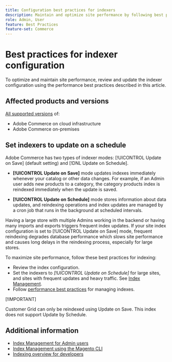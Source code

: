```yaml
---
title: Configuration best practices for indexers
description: Maintain and optimize site performance by following best practices for indexer configuration.
role: Admin, User
feature: Best Practices
feature-set: Commerce
---
```


# Best practices for indexer configuration

To optimize and maintain site performance, review and update the indexer configuration using the performance best practices described in this article.

## Affected products and versions

[All supported versions](../../../release/versions.md) of:

- Adobe Commerce on cloud infrastructure
- Adobe Commerce on-premises

## Set indexers to update on a schedule

Adobe Commerce has two types of indexer modes: [!UICONTROL Update on Save] (default setting) and [!DNL Update on Schedule].

- **[!UICONTROL Update on Save]** mode updates indexes immediately whenever your catalog or other data changes. For example, if an Admin user adds new products to a category, the category products index is reindexed immediately when the update is saved.

- **[!UICONTROL Update on Schedule]** mode stores information about data updates, and reindexing operations and index updates are managed by a cron job that runs in the background at scheduled intervals.

Having a large store with multiple Admins working in the backend or having many imports and exports triggers frequent index updates. If your site index configuration is set to [!UICONTROL Update on Save] mode, frequent reindexing degrades database performance which slows site performance and causes long delays in the reindexing process, especially for large stores.

To maximize site performance, follow these best practices for indexing:

- Review the index configuration.
- Set the indexers to _[!UICONTROL Update on Schedule]_ for large sites, and sites with frequent updates and heavy traffic. See [Index Management](https://docs.magento.com/user-guide/system/index-management.html#change-the-index-mode).
- Follow [performance best practices](../../../performance/configuration.md) for managing indexes.

[!IMPORTANT]

Customer Grid can only be reindexed using Update on Save. This index does not support Update by Schedule.

## Additional information

- [Index Management for Admin users](../../../configuration/cli/manage-indexers.md#configure-indexers)
- [Index Management using the Magento CLI](https://experienceleague.adobe.com/docs/commerce-operations/configuration-guide/cli/manage-indexers.html)
- [Indexing overview for developers](https://developer.adobe.com/commerce/php/development/components/indexing/)
